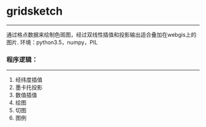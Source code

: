 # gridsketch
***
通过格点数据来绘制色斑图，经过双线性插值和投影输出适合叠加在webgis上的图片.
环境：python3.5，numpy，PIL
### 程序逻辑：
***
1. 经纬度插值
2. 墨卡托投影
3. 数值插值
4. 绘图
5. 切图
6. 图例